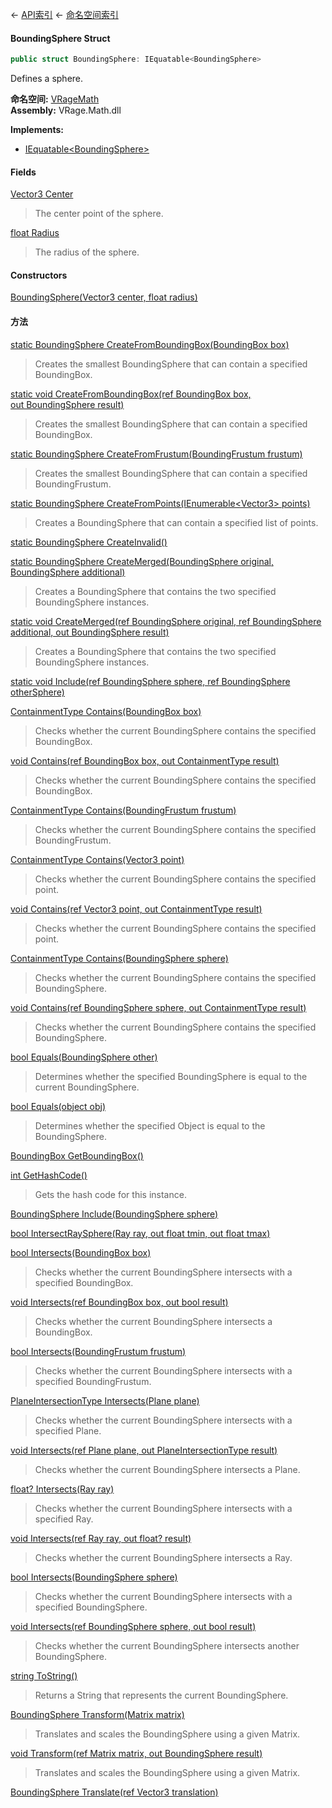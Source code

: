 ← [API索引](Api-Index) ← [命名空间索引](Namespace-Index)

#### BoundingSphere Struct

```csharp
public struct BoundingSphere: IEquatable<BoundingSphere>
```

Defines a sphere.

**命名空间:** [VRageMath](VRageMath)  
**Assembly:** VRage.Math.dll

**Implements:**  
* [IEquatable&lt;BoundingSphere&gt;](https://docs.microsoft.com/en-us/dotnet/api/System.IEquatable-1?view=netframework-4.6)

#### Fields

[Vector3 Center](VRageMath.BoundingSphere.Center)

> The center point of the sphere.

[float Radius](VRageMath.BoundingSphere.Radius)

> The radius of the sphere.

#### Constructors

[BoundingSphere(Vector3 center, float radius)](VRageMath.BoundingSphere..ctor)

> 

#### 方法

[static BoundingSphere CreateFromBoundingBox(BoundingBox box)](VRageMath.BoundingSphere.CreateFromBoundingBox)

> Creates the smallest BoundingSphere that can contain a specified BoundingBox.

[static void CreateFromBoundingBox(ref BoundingBox box, out BoundingSphere result)](VRageMath.BoundingSphere.CreateFromBoundingBox)

> Creates the smallest BoundingSphere that can contain a specified BoundingBox.

[static BoundingSphere CreateFromFrustum(BoundingFrustum frustum)](VRageMath.BoundingSphere.CreateFromFrustum)

> Creates the smallest BoundingSphere that can contain a specified BoundingFrustum.

[static BoundingSphere CreateFromPoints(IEnumerable&lt;Vector3&gt; points)](VRageMath.BoundingSphere.CreateFromPoints)

> Creates a BoundingSphere that can contain a specified list of points.

[static BoundingSphere CreateInvalid()](VRageMath.BoundingSphere.CreateInvalid)

> 

[static BoundingSphere CreateMerged(BoundingSphere original, BoundingSphere additional)](VRageMath.BoundingSphere.CreateMerged)

> Creates a BoundingSphere that contains the two specified BoundingSphere instances.

[static void CreateMerged(ref BoundingSphere original, ref BoundingSphere additional, out BoundingSphere result)](VRageMath.BoundingSphere.CreateMerged)

> Creates a BoundingSphere that contains the two specified BoundingSphere instances.

[static void Include(ref BoundingSphere sphere, ref BoundingSphere otherSphere)](VRageMath.BoundingSphere.Include)

> 

[ContainmentType Contains(BoundingBox box)](VRageMath.BoundingSphere.Contains)

> Checks whether the current BoundingSphere contains the specified BoundingBox.

[void Contains(ref BoundingBox box, out ContainmentType result)](VRageMath.BoundingSphere.Contains)

> Checks whether the current BoundingSphere contains the specified BoundingBox.

[ContainmentType Contains(BoundingFrustum frustum)](VRageMath.BoundingSphere.Contains)

> Checks whether the current BoundingSphere contains the specified BoundingFrustum.

[ContainmentType Contains(Vector3 point)](VRageMath.BoundingSphere.Contains)

> Checks whether the current BoundingSphere contains the specified point.

[void Contains(ref Vector3 point, out ContainmentType result)](VRageMath.BoundingSphere.Contains)

> Checks whether the current BoundingSphere contains the specified point.

[ContainmentType Contains(BoundingSphere sphere)](VRageMath.BoundingSphere.Contains)

> Checks whether the current BoundingSphere contains the specified BoundingSphere.

[void Contains(ref BoundingSphere sphere, out ContainmentType result)](VRageMath.BoundingSphere.Contains)

> Checks whether the current BoundingSphere contains the specified BoundingSphere.

[bool Equals(BoundingSphere other)](VRageMath.BoundingSphere.Equals)

> Determines whether the specified BoundingSphere is equal to the current BoundingSphere.

[bool Equals(object obj)](VRageMath.BoundingSphere.Equals)

> Determines whether the specified Object is equal to the BoundingSphere.

[BoundingBox GetBoundingBox()](VRageMath.BoundingSphere.GetBoundingBox)

> 

[int GetHashCode()](VRageMath.BoundingSphere.GetHashCode)

> Gets the hash code for this instance.

[BoundingSphere Include(BoundingSphere sphere)](VRageMath.BoundingSphere.Include)

> 

[bool IntersectRaySphere(Ray ray, out float tmin, out float tmax)](VRageMath.BoundingSphere.IntersectRaySphere)

> 

[bool Intersects(BoundingBox box)](VRageMath.BoundingSphere.Intersects)

> Checks whether the current BoundingSphere intersects with a specified BoundingBox.

[void Intersects(ref BoundingBox box, out bool result)](VRageMath.BoundingSphere.Intersects)

> Checks whether the current BoundingSphere intersects a BoundingBox.

[bool Intersects(BoundingFrustum frustum)](VRageMath.BoundingSphere.Intersects)

> Checks whether the current BoundingSphere intersects with a specified BoundingFrustum.

[PlaneIntersectionType Intersects(Plane plane)](VRageMath.BoundingSphere.Intersects)

> Checks whether the current BoundingSphere intersects with a specified Plane.

[void Intersects(ref Plane plane, out PlaneIntersectionType result)](VRageMath.BoundingSphere.Intersects)

> Checks whether the current BoundingSphere intersects a Plane.

[float? Intersects(Ray ray)](VRageMath.BoundingSphere.Intersects)

> Checks whether the current BoundingSphere intersects with a specified Ray.

[void Intersects(ref Ray ray, out float? result)](VRageMath.BoundingSphere.Intersects)

> Checks whether the current BoundingSphere intersects a Ray.

[bool Intersects(BoundingSphere sphere)](VRageMath.BoundingSphere.Intersects)

> Checks whether the current BoundingSphere intersects with a specified BoundingSphere.

[void Intersects(ref BoundingSphere sphere, out bool result)](VRageMath.BoundingSphere.Intersects)

> Checks whether the current BoundingSphere intersects another BoundingSphere.

[string ToString()](VRageMath.BoundingSphere.ToString)

> Returns a String that represents the current BoundingSphere.

[BoundingSphere Transform(Matrix matrix)](VRageMath.BoundingSphere.Transform)

> Translates and scales the BoundingSphere using a given Matrix.

[void Transform(ref Matrix matrix, out BoundingSphere result)](VRageMath.BoundingSphere.Transform)

> Translates and scales the BoundingSphere using a given Matrix.

[BoundingSphere Translate(ref Vector3 translation)](VRageMath.BoundingSphere.Translate)

> 

